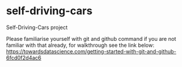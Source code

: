 # self-driving-cars
Self-Driving-Cars project

Please familiarise yourself with git and github command if you are not familiar with that already, for walkthrough see the link below:
https://towardsdatascience.com/getting-started-with-git-and-github-6fcd0f2d4ac6
